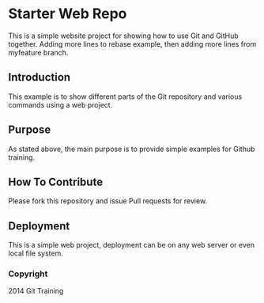 # Starter Web Repo

This is a simple website project for showing how to use Git and GitHub 
together. Adding more lines to rebase example, then adding more lines 
from myfeature branch.

## Introduction
This example is to show different parts of the Git repository and 
various commands using a web project.


## Purpose

As stated above, the main purpose is to provide simple examples 
for Github training.


## How To Contribute

Please fork this repository and issue Pull requests for review.

## Deployment

This is a simple web project, deployment can be on any web server or 
even local file system.


### Copyright

2014 Git Training

